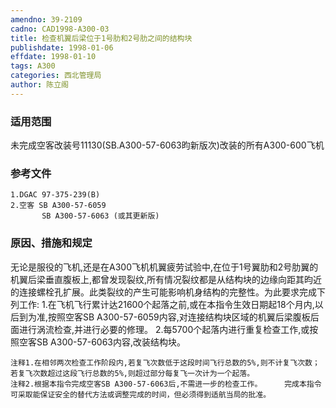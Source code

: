 ```yaml
---
amendno: 39-2109
cadno: CAD1998-A300-03
title: 检查机翼后梁位于1号肋和2号肋之间的结构块
publishdate: 1998-01-06
effdate: 1998-01-10
tags: A300
categories: 西北管理局
author: 陈立阁
---
```


### 适用范围 
未完成空客改装号11130(SB.A300-57-6063昀新版次)改装的所有A300-600飞机

<!--more-->
### 参考文件
    1.DGAC 97-375-239(B) 
    2.空客 SB A300-57-6059 
           SB A300-57-6063 (或其更新版) 

### 原因、措施和规定 
无论是服役的飞机,还是在A300飞机机翼疲劳试验中,在位于1号翼肋和2号肋翼的机翼后梁垂直腹板上,都曾发现裂纹,所有情况裂纹都是从结构块的边缘向距其昀近的连接螺栓孔扩展。此类裂纹的产生可能影响机身结构的完整性。为此要求完成下列工作: 
    1.在飞机飞行累计达21600个起落之前,或在本指令生效日期起18个月内,以后到为准,按照空客SB A300-57-6059内容,对连接结构块区域的机翼后梁腹板后面进行涡流检查,并进行必要的修理。 
    2.每5700个起落内进行重复检查工作,或按照空客SB A300-57-6063内容,改装结构块。 

  
    注释1.在相邻两次检查工作阶段内,若复飞次数低于这段时间飞行总数的5%,则不计复飞次数；若复飞次数超过这段飞行总数的5%,则超过部分每复飞一次计为一个起落。 
    注释2.根据本指令完成空客SB A300-57-6063后,不需进一步的检查工作。     完成本指令可采取能保证安全的替代方法或调整完成的时间，但必须得到适航当局的批准。
